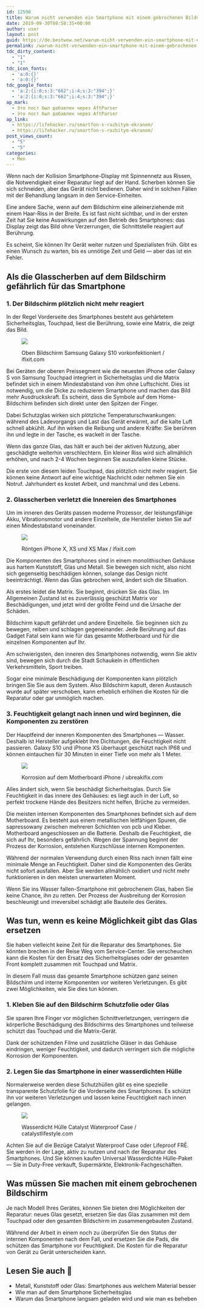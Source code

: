 ```yaml
---
id: 12598
title: Warum nicht verwenden ein Smartphone mit einem gebrochenen Bildschirm
date: 2019-09-30T08:58:35+00:00
author: user
layout: post
guid: https://de.bestwow.net/warum-nicht-verwenden-ein-smartphone-mit-einem-gebrochenen-bildschirm/
permalink: /warum-nicht-verwenden-ein-smartphone-mit-einem-gebrochenen-bildschirm/
tdc_dirty_content:
  - "1"
  - "1"
tdc_icon_fonts:
  - 'a:0:{}'
  - 'a:0:{}'
tdc_google_fonts:
  - 'a:2:{i:0;s:3:"662";i:4;s:3:"394";}'
  - 'a:2:{i:0;s:3:"662";i:4;s:3:"394";}'
ap_mark:
  - Это пост был добавлен через AftParser
  - Это пост был добавлен через AftParser
ap_link:
  - https://lifehacker.ru/smartfon-s-razbitym-ekranom/
  - https://lifehacker.ru/smartfon-s-razbitym-ekranom/
post_views_count:
  - "5"
  - "5"
categories:
  - Men
---
```

Wenn nach der Kollision Smartphone-Display mit Spinnennetz aus Rissen, die Notwendigkeit einer Reparatur liegt auf der Hand. Scherben können Sie sich schneiden, aber das Gerät nicht bedienen. Daher wird in solchen Fällen mit der Behandlung langsam in den Service-Einheiten.

Eine andere Sache, wenn auf dem Bildschirm eine alleinerziehende mit einem Haar-Riss in der Breite. Es ist fast nicht sichtbar, und in der ersten Zeit hat Sie keine Auswirkungen auf den Betrieb des Smartphones: das Display zeigt das Bild ohne Verzerrungen, die Schnittstelle reagiert auf Berührung.

Es scheint, Sie können Ihr Gerät weiter nutzen und Spezialisten früh. Gibt es einen Wunsch zu warten, bis es unnötige Zeit und Geld — aber das ist ein Fehler.

## Als die Glasscherben auf dem Bildschirm gefährlich für das Smartphone

### 1. Der Bildschirm plötzlich nicht mehr reagiert

In der Regel Vorderseite des Smartphones besteht aus gehärtetem Sicherheitsglas, Touchpad, liest die Berührung, sowie eine Matrix, die zeigt das Bild.<figure>

![](https://de.bestwow.net/wp-content/uploads/2019/09/pochemu-nel-zya-ispol-zovat-smartfon-s-razbitym-ekranom-1.jpg) <figcaption>Oben Bildschirm Samsung Galaxy S10 vorkonfektioniert / ifixit.com</figcaption></figure> 

Bei Geräten der oberen Preissegment wie die neuesten iPhone oder Galaxy S von Samsung Touchpad integriert in Sicherheitsglas und die Matrix befindet sich in einem Mindestabstand von ihm ohne Luftschicht. Dies ist notwendig, um die Dicke zu reduzieren Smartphone und machen das Bild mehr Ausdruckskraft. Es scheint, dass die Symbole auf dem Home-Bildschirm befinden sich direkt unter den Spitzen der Finger.

Dabei Schutzglas wirken sich plötzliche Temperaturschwankungen: während des Ladevorgangs und Last das Gerät erwärmt, auf die kalte Luft schnell abkühlt. Auf ihn wirken die Reibung und andere Kräfte: Sie berühren ihn und legte in der Tasche, es wackelt in der Tasche.

Wenn das ganze Glas, das hält er auch bei der aktiven Nutzung, aber geschädigte weiterhin verschlechtern. Ein kleiner Riss wird sich allmählich erhöhen, und nach 2-4 Wochen beginnen Sie auszufallen kleine Stücke.

Die erste von diesem leiden Touchpad, das plötzlich nicht mehr reagiert. Sie können keine Antwort auf eine wichtige Nachricht oder nehmen Sie ein Notruf. Jahrhundert es kostet Arbeit, und manchmal und des Lebens.

### 2. Glasscherben verletzt die Innereien des Smartphones

Um im inneren des Geräts passen moderne Prozessor, der leistungsfähige Akku, Vibrationsmotor und andere Einzelteile, die Hersteller bieten Sie auf einen Mindestabstand voneinander.<figure>

![](https://de.bestwow.net/wp-content/uploads/2019/09/pochemu-nel-zya-ispol-zovat-smartfon-s-razbitym-ekranom-2.jpg) <figcaption>Röntgen iPhone X, XS und XS Max / ifixit.com</figcaption></figure> 

Die Komponenten des Smartphones sind in einem monolithischen Gehäuse aus hartem Kunststoff, Glas und Metall. Sie bewegen sich nicht, also nicht sich gegenseitig beschädigen können, solange das Design nicht beeinträchtigt. Wenn das Glas gebrochen wird, ändert sich die Situation.

Als erstes leidet die Matrix. Sie beginnt, drücken Sie das Glas. Im Allgemeinen Zustand ist es zuverlässig geschützt Matrix vor Beschädigungen, und jetzt wird der größte Feind und die Ursache der Schäden.

Bildschirm kaputt gefährdet und andere Einzelteile. Sie beginnen sich zu bewegen, reiben und schlagen gegeneinander. Jede Berührung auf das Gadget Fatal sein kann wie für das gesamte Motherboard und für die einzelnen Komponenten auf Ihr.

Am schwierigsten, den inneren des Smartphones notwendig, wenn Sie aktiv sind, bewegen sich durch die Stadt Schaukeln in öffentlichen Verkehrsmitteln, Sport treiben.

Sogar eine minimale Beschädigung der Komponenten kann plötzlich bringen Sie Sie aus dem System. Also Bildschirm kaputt, deren Austausch wurde auf später verschoben, kann erheblich erhöhen die Kosten für die Reparatur oder gar unmöglich machen.

### 3. Feuchtigkeit gelangt nach innen und wird beginnen, die Komponenten zu zerstören

Der Hauptfeind der inneren Komponenten des Smartphones — Wasser. Deshalb ist Hersteller aufgeklebt Ihre Dichtungen, die Feuchtigkeit nicht passieren. Galaxy S10 und iPhone XS überhaupt geschützt nach IP68 und können eintauchen für 30 Minuten in einer Tiefe von mehr als 1 Meter.<figure>

![](https://de.bestwow.net/wp-content/uploads/2019/09/pochemu-nel-zya-ispol-zovat-smartfon-s-razbitym-ekranom-3.jpg) <figcaption>Korrosion auf dem Motherboard iPhone / ubreakifix.com</figcaption></figure> 

Alles ändert sich, wenn Sie beschädigt Sicherheitsglas. Durch Sie Feuchtigkeit in das innere des Gehäuses: es liegt auch in der Luft, so perfekt trockene Hände des Besitzers nicht helfen, Brüche zu vermeiden.

Die meisten internen Komponenten des Smartphones befindet sich auf dem Motherboard. Es besteht aus einem metallischen leitfähigen Spuren, die sapressowany zwischen mehreren Schichten von pcb und Kleber. Motherboard angeschlossen an die Batterie. Deshalb die Feuchtigkeit, die sich auf Ihr, besonders gefährlich. Wegen der Spannung beginnt der Prozess der Korrosion, entstehen Kurzschlüsse internen Komponenten.

Während der normalen Verwendung durch einen Riss nach innen fällt eine minimale Menge an Feuchtigkeit. Daher sind die Komponenten des Geräts nicht sofort ausfallen. Aber Sie werden allmählich oxidiert und nicht mehr funktionieren in den meisten unerwarteten Moment.

Wenn Sie ins Wasser fallen-Smartphone mit gebrochenem Glas, haben Sie keine Chance, ihn zu retten. Der Prozess der Ausbreitung der Korrosion beschleunigt und irreversibel schädigt alle Bauteile des Gerätes.

## Was tun, wenn es keine Möglichkeit gibt das Glas ersetzen

Sie haben vielleicht keine Zeit für die Reparatur des Smartphones. Sie könnten brechen in der Reise Weg vom Service-Center. Sie verscheuchen kann die Kosten für den Ersatz des Sicherheitsglases oder der gesamten Front komplett zusammen mit Touchpad und Matrix.

In diesem Fall muss das gesamte Smartphone schützen ganz seinen Bildschirm und interne Komponenten vor weiteren Verletzungen. Es gibt zwei Möglichkeiten, wie Sie dies tun können.

### 1. Kleben Sie auf den Bildschirm Schutzfolie oder Glas

Sie sparen Ihre Finger vor möglichen Schnittverletzungen, verringern die körperliche Beschädigung des Bildschirms des Smartphones und teilweise schützt das Touchpad und die Matrix-Gerät.

Dank der schützenden Filme und zusätzliche Gläser in das Gehäuse eindringen, weniger Feuchtigkeit, und dadurch verringert sich die mögliche Korrosion der Komponenten.

### 2. Legen Sie das Smartphone in einer wasserdichten Hülle

Normalerweise werden diese Schutzhüllen gibt es eine spezielle transparente Schutzfolie für die Vorderseite des Smartphones. Es schützt ihn vor weiteren Verletzungen und lassen keine Feuchtigkeit nach innen gelangen.<figure>

![](https://de.bestwow.net/wp-content/uploads/2019/09/pochemu-nel-zya-ispol-zovat-smartfon-s-razbitym-ekranom-4.jpg) <figcaption>Wasserdicht Hülle Catalyst Waterproof Case / catalystlifestyle.com</figcaption></figure> 

Achten Sie auf die Bezüge Catalyst Waterproof Case oder Lifeproof FRĒ. Sie werden in der Lage, aktiv zu nutzen und nach der Reparatur des Smartphones. Und Sie können kaufen Universal Wasserdichte Hülle-Paket — Sie in Duty-Free verkauft, Supermärkte, Elektronik-Fachgeschäften.

## Was müssen Sie machen mit einem gebrochenen Bildschirm

Je nach Modell Ihres Gerätes, können Sie bieten drei Möglichkeiten der Reparatur: neues Glas gesetzt, ersetzen Sie das Glas zusammen mit dem Touchpad oder den gesamten Bildschirm im zusammengebauten Zustand.

Während der Arbeit in einem noch zu überprüfen Sie den Status der internen Komponenten nach dem Fall, und ersetzen Sie die Pads, die schützen das Smartphone vor Feuchtigkeit. Die Kosten für die Reparatur von Gerät zu Gerät unterscheiden kann.

<div>
  <h2 class="read-also__title">
    <span>Lesen Sie auch</span> <span>🧐 </span>
  </h2>
  
  <ul class="read-also__list">
    <li>
      Metall, Kunststoff oder Glas: Smartphones aus welchem Material besser
    </li>
    <li>
      Wie man auf dem Smartphone Sicherheitsglas
    </li>
    <li>
      Warum das Smartphone langsam geladen wird und wie man es beheben
    </li>
  </ul>
</div>